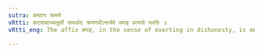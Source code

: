 ```yaml
---
sutra: कष्ठाय क्रमणे
vRtti: कटशब्दाच्चतुर्थी समर्थात् क्रमणर्थेऽनार्जवे क्यङ् प्रत्ययो भवति ॥
vRtti_eng: The affix क्यङ्, in the sense of exerting in dishonesty, is employed after the word कष्ट 'mischief', when the latter has the fourth case-affix in construction.

---
```

